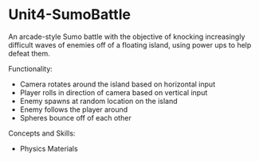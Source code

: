 # Unit4-SumoBattle
An arcade-style Sumo battle with the objective of knocking increasingly difficult waves of enemies off of a floating island, using power ups to help defeat them.

Functionality:

* Camera rotates around the island based on horizontal input
* Player rolls in direction of camera based on vertical input
* Enemy spawns at random location on the island
* Enemy follows the player around 
* Spheres bounce off of each other

Concepts and Skills:
* Physics Materials
